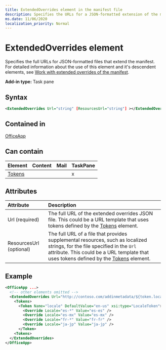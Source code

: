 ```yaml
---
title: ExtendedOverrides element in the manifest file
description: Specifies the URLs for a JSON-formatted extension of the manifest.
ms.date: 11/06/2020
localization_priority: Normal
---
```


# ExtendedOverrides element

Specifies the full URLs for JSON-formatted files that extend the manifest. For detailed information about the use of this element and it's descendent elements, see [Work with extended overrides of the manifest](../../develop/extended-overrides.md).

**Add-in type:** Task pane

## Syntax

```XML
<ExtendedOverrides Url="string" [ResourcesUrl="string"] ></ExtendedOverrides>
```

## Contained in

[OfficeApp](officeapp.md)

## Can contain

|Element|Content|Mail|TaskPane|
|:-----|:-----|:-----|:-----|
|[Tokens](tokens.md)|||x|

## Attributes

|Attribute|Description|
|:-----|:-----|
|Url (required)| The full URL of the extended overrides JSON file. This could be a URL template that uses tokens defined by the [Tokens](tokens.md) element.|
|ResourcesUrl (optional) | The full URL of a file that provides supplemental resources, such as localized strings, for the file specified in the `Url` attribute. This could be a URL template that uses tokens defined by the [Tokens](tokens.md) element.|

## Example

```XML
<OfficeApp ...>
  <!-- other elements omitted -->
  <ExtendedOverrides Url="http://contoso.com/addinmetadata/${token.locale}/extended-manifest-overrides.json">
    <Tokens>
      <Token Name="locale" DefaultValue="en-us" xsi:type="LocaleToken">
        <Override Locale="es-*" Value="es-es" />
        <Override Locale="es-mx" Value="es-mx" />
        <Override Locale="fr-*" Value="fr-fr" />
        <Override Locale="ja-jp" Value="ja-jp" />
      </Token>
    <Tokens>
  </ExtendedOverrides>
</OfficeApp>
```
